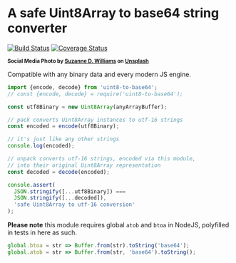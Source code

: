 # A safe Uint8Array to base64 string converter

[![Build Status](https://travis-ci.com/WebReflection/uint8-to-base64.svg?branch=master)](https://travis-ci.com/WebReflection/uint8-to-base64) [![Coverage Status](https://coveralls.io/repos/github/WebReflection/uint8-to-base64/badge.svg?branch=master)](https://coveralls.io/github/WebReflection/uint8-to-base64?branch=master)

<sup>**Social Media Photo by [Suzanne D. Williams](https://unsplash.com/@scw1217) on [Unsplash](https://unsplash.com/)**</sup>

Compatible with any binary data and every modern JS engine.

```js
import {encode, decode} from 'uint8-to-base64';
// const {encode, decode} = require('uint8-to-base64');

const utf8Binary = new Uint8Array(anyArrayBuffer);

// pack converts Uint8Array instances to utf-16 strings
const encoded = encode(utf8Binary);

// it's just like any other strings
console.log(encoded);

// unpack converts utf-16 strings, encoded via this module,
// into their original Uint8Array representation
const decoded = decode(encoded);

console.assert(
  JSON.stringify([...utf8Binary]) ===
  JSON.stringify([...decoded]),
  'safe Uint8Array to utf-16 conversion'
);
```

**Please note** this module requires global `atob` and `btoa` in NodeJS, polyfilled in tests in here as such.

```js
global.btoa = str => Buffer.from(str).toString('base64');
global.atob = str => Buffer.from(str, 'base64').toString();
```
